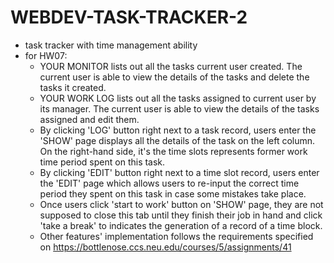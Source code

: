 # WEBDEV-TASK-TRACKER-2

- task tracker with time management ability
- for HW07:
    - YOUR MONITOR lists out all the tasks current user created. The current user is able to view the details of the tasks and delete the tasks it created.
    - YOUR WORK LOG lists out all the tasks assigned to current user by its manager. The current user is able to view the details of the tasks assigned and edit them.
    - By clicking 'LOG' button right next to a task record, users enter the 'SHOW' page displays all the details of the task on the left column. On the right-hand side, it's the time slots represents former work time period spent on this task.
    - By clicking 'EDIT' button right next to a time slot record, users enter the 'EDIT' page which allows users to re-input the correct time period they spent on this task in case some mistakes take place.
    - Once users click 'start to work' button on 'SHOW' page, they are not supposed to close this tab until they finish their job in hand and click 'take a break' to indicates the generation of  a record of a time block.
    - Other features' implementation follows the requirements specified on https://bottlenose.ccs.neu.edu/courses/5/assignments/41
